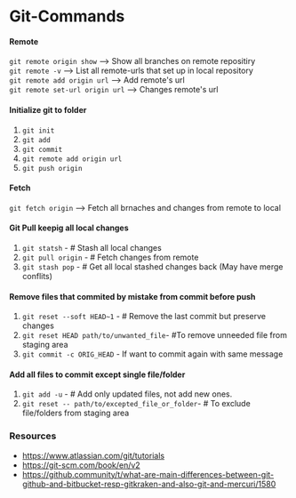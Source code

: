 # Git-Commands

#### Remote
`git remote origin show` --> Show all branches on remote repositiry \
`git remote -v` --> List all remote-urls that set up in local repository \
`git remote add origin url` --> Add remote's url \
`git remote set-url origin url` --> Changes remote's url

#### Initialize git to folder
1. `git init`
2. `git add`
3. `git commit`
4. `git remote add origin url`
5. `git push origin`

#### Fetch
`git fetch origin` --> Fetch all brnaches and changes from remote to local 

#### Git Pull keepig all local changes

1. `git statsh`  - # Stash all local changes
2. `git pull origin` - # Fetch changes from remote 
3. `git stash pop` - # Get all local stashed changes back (May have merge conflits)

#### Remove files that commited by mistake from commit before push

1. `git reset --soft HEAD~1` - # Remove the last commit but preserve changes
2. `git reset HEAD path/to/unwanted_file`- #To remove unneeded file from staging area
3. `git commit -c ORIG_HEAD` - If want to commit again with same message 


#### Add all files to commit except single file/folder

1. `git add -u` - # Add only updated files, not add new ones.
2. `git reset -- path/to/excepted_file_or_folder`- # To exclude file/folders from staging area


### Resources
- https://www.atlassian.com/git/tutorials
- https://git-scm.com/book/en/v2
- https://github.community/t/what-are-main-differences-between-git-github-and-bitbucket-resp-gitkraken-and-also-git-and-mercuri/1580 
